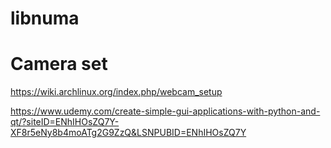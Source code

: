 # libnuma
# Camera set
  https://wiki.archlinux.org/index.php/webcam_setup

https://www.udemy.com/create-simple-gui-applications-with-python-and-qt/?siteID=ENhIHOsZQ7Y-XF8r5eNy8b4moATg2G9ZzQ&LSNPUBID=ENhIHOsZQ7Y
